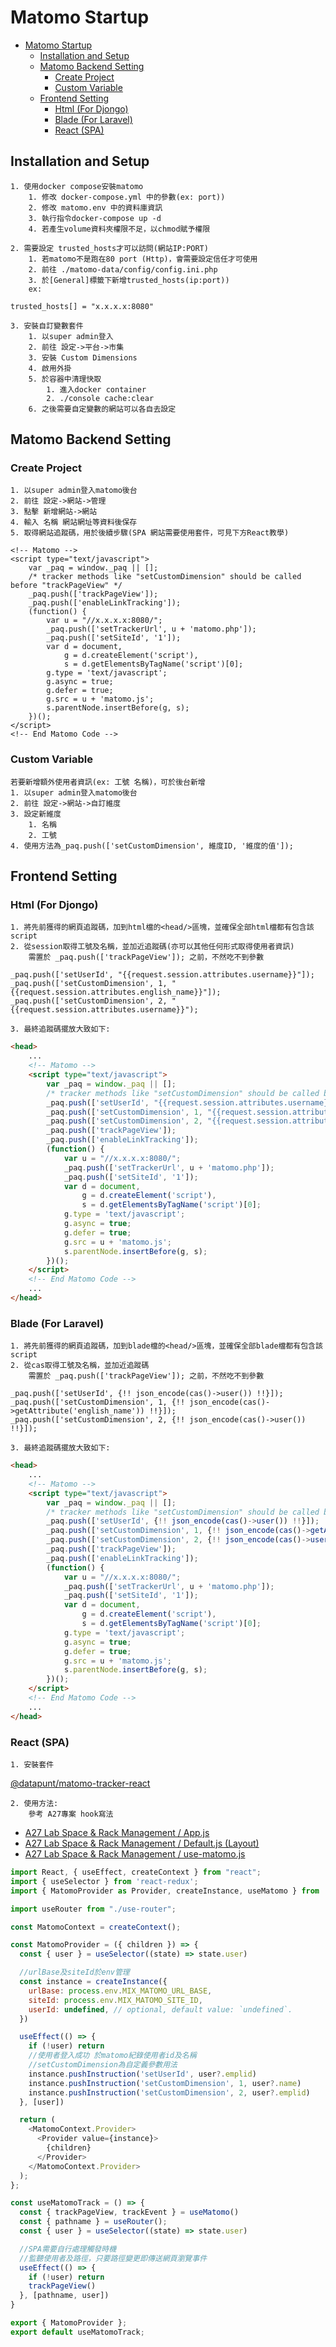 # Matomo Startup

- [Matomo Startup](#matomo-startup)
  - [Installation and Setup](#installation-and-setup)
  - [Matomo Backend Setting](#matomo-backend-setting)
    - [Create Project](#create-project)
    - [Custom Variable](#custom-variable)
  - [Frontend Setting](#frontend-setting)
    - [Html (For Djongo)](#html-for-djongo)
    - [Blade (For Laravel)](#blade-for-laravel)
    - [React (SPA)](#react-spa)

## Installation and Setup
    1. 使用docker compose安裝matomo
        1. 修改 docker-compose.yml 中的參數(ex: port))
        2. 修改 matomo.env 中的資料庫資訊
        3. 執行指令docker-compose up -d
        4. 若產生volume資料夾權限不足，以chmod賦予權限

    2. 需要設定 trusted_hosts才可以訪問(網站IP:PORT)
        1. 若matomo不是跑在80 port (Http)，會需要設定信任才可使用
        2. 前往 ./matomo-data/config/config.ini.php
        3. 於[General]標籤下新增trusted_hosts(ip:port))
        ex:

```
trusted_hosts[] = "x.x.x.x:8080"
```

    3. 安裝自訂變數套件
        1. 以super admin登入
        2. 前往 設定->平台->市集
        3. 安裝 Custom Dimensions
        4. 啟用外掛
        5. 於容器中清理快取
            1. 進入docker container
            2. ./console cache:clear
        6. 之後需要自定變數的網站可以各自去設定

## Matomo Backend Setting
### Create Project
    1. 以super admin登入matomo後台
    2. 前往 設定->網站->管理
    3. 點擊 新增網站->網站
    4. 輸入 名稱 網站網址等資料後保存
    5. 取得網站追蹤碼，用於後續步驟(SPA 網站需要使用套件，可見下方React教學)

```script
<!-- Matomo -->
<script type="text/javascript">
    var _paq = window._paq || [];
    /* tracker methods like "setCustomDimension" should be called before "trackPageView" */
    _paq.push(['trackPageView']);
    _paq.push(['enableLinkTracking']);
    (function() {
        var u = "//x.x.x.x:8080/";
        _paq.push(['setTrackerUrl', u + 'matomo.php']);
        _paq.push(['setSiteId', '1']);
        var d = document,
            g = d.createElement('script'),
            s = d.getElementsByTagName('script')[0];
        g.type = 'text/javascript';
        g.async = true;
        g.defer = true;
        g.src = u + 'matomo.js';
        s.parentNode.insertBefore(g, s);
    })();
</script>
<!-- End Matomo Code -->
```
    
### Custom Variable
    若要新增額外使用者資訊(ex: 工號 名稱)，可於後台新增
    1. 以super admin登入matomo後台
    2. 前往 設定->網站->自訂維度
    3. 設定新維度
        1. 名稱
        2. 工號
    4. 使用方法為_paq.push(['setCustomDimension', 維度ID, '維度的值']);

## Frontend Setting
### Html (For Djongo)
    1. 將先前獲得的網頁追蹤碼，加到html檔的<head/>區塊，並確保全部html檔都有包含該script
    2. 從session取得工號及名稱，並加近追蹤碼(亦可以其他任何形式取得使用者資訊)
        需置於 _paq.push(['trackPageView']); 之前，不然吃不到參數

```script
_paq.push(['setUserId', "{{request.session.attributes.username}}"]);
_paq.push(['setCustomDimension', 1, "{{request.session.attributes.english_name}}"]);
_paq.push(['setCustomDimension', 2, "{{request.session.attributes.username}}");
```

    3. 最終追蹤碼擺放大致如下:

```html
<head>
    ...
    <!-- Matomo -->
    <script type="text/javascript">
        var _paq = window._paq || [];
        /* tracker methods like "setCustomDimension" should be called before "trackPageView" */
        _paq.push(['setUserId', "{{request.session.attributes.username}}"]);
        _paq.push(['setCustomDimension', 1, "{{request.session.attributes.english_name}}"]);
        _paq.push(['setCustomDimension', 2, "{{request.session.attributes.username}}");
        _paq.push(['trackPageView']);
        _paq.push(['enableLinkTracking']);
        (function() {
            var u = "//x.x.x.x:8080/";
            _paq.push(['setTrackerUrl', u + 'matomo.php']);
            _paq.push(['setSiteId', '1']);
            var d = document,
                g = d.createElement('script'),
                s = d.getElementsByTagName('script')[0];
            g.type = 'text/javascript';
            g.async = true;
            g.defer = true;
            g.src = u + 'matomo.js';
            s.parentNode.insertBefore(g, s);
        })();
    </script>
    <!-- End Matomo Code -->
    ...
</head>
```

### Blade (For Laravel)
    1. 將先前獲得的網頁追蹤碼，加到blade檔的<head/>區塊，並確保全部blade檔都有包含該script
    2. 從cas取得工號及名稱，並加近追蹤碼
        需置於 _paq.push(['trackPageView']); 之前，不然吃不到參數

```script
_paq.push(['setUserId', {!! json_encode(cas()->user()) !!}]);
_paq.push(['setCustomDimension', 1, {!! json_encode(cas()->getAttribute('english_name')) !!}]);
_paq.push(['setCustomDimension', 2, {!! json_encode(cas()->user()) !!}]);
```

    3. 最終追蹤碼擺放大致如下:

```html
<head>
    ...
    <!-- Matomo -->
    <script type="text/javascript">
        var _paq = window._paq || [];
        /* tracker methods like "setCustomDimension" should be called before "trackPageView" */
        _paq.push(['setUserId', {!! json_encode(cas()->user()) !!}]);
        _paq.push(['setCustomDimension', 1, {!! json_encode(cas()->getAttribute('english_name')) !!}]);
        _paq.push(['setCustomDimension', 2, {!! json_encode(cas()->user()) !!}]);
        _paq.push(['trackPageView']);
        _paq.push(['enableLinkTracking']);
        (function() {
            var u = "//x.x.x.x:8080/";
            _paq.push(['setTrackerUrl', u + 'matomo.php']);
            _paq.push(['setSiteId', '1']);
            var d = document,
                g = d.createElement('script'),
                s = d.getElementsByTagName('script')[0];
            g.type = 'text/javascript';
            g.async = true;
            g.defer = true;
            g.src = u + 'matomo.js';
            s.parentNode.insertBefore(g, s);
        })();
    </script>
    <!-- End Matomo Code -->
    ...
</head>
```

### React (SPA)
    1. 安裝套件 
    
[@datapunt/matomo-tracker-react](https://www.npmjs.com/package/@datapunt/matomo-tracker-react/)

    2. 使用方法:
        參考 A27專案 hook寫法

- [A27 Lab Space & Rack Management / App.js](http://10.32.36.106:10080/TQMS/a27_lab_space_and_rack_management/a27_management/-/blob/master/resources/js/src/App.js)
- [A27 Lab Space & Rack Management / Default.js (Layout)](http://10.32.36.106:10080/TQMS/a27_lab_space_and_rack_management/a27_management/-/blob/master/resources/js/src/components/layouts/Default.js)
- [A27 Lab Space & Rack Management / use-matomo.js](http://10.32.36.106:10080/TQMS/a27_lab_space_and_rack_management/a27_management/-/blob/master/resources/js/src/hooks/use-matomo.js)


``` javascript
import React, { useEffect, createContext } from "react";
import { useSelector } from 'react-redux';
import { MatomoProvider as Provider, createInstance, useMatomo } from '@datapunt/matomo-tracker-react'

import useRouter from "./use-router";

const MatomoContext = createContext();

const MatomoProvider = ({ children }) => {
  const { user } = useSelector((state) => state.user)

  //urlBase及siteId於env管理
  const instance = createInstance({
    urlBase: process.env.MIX_MATOMO_URL_BASE,
    siteId: process.env.MIX_MATOMO_SITE_ID,
    userId: undefined, // optional, default value: `undefined`.
  })

  useEffect(() => {
    if (!user) return
    //使用者登入成功 於matomo紀錄使用者id及名稱
    //setCustomDimension為自定義參數用法
    instance.pushInstruction('setUserId', user?.emplid)
    instance.pushInstruction('setCustomDimension', 1, user?.name)
    instance.pushInstruction('setCustomDimension', 2, user?.emplid)
  }, [user])

  return (
    <MatomoContext.Provider>
      <Provider value={instance}>
        {children}
      </Provider>
    </MatomoContext.Provider>
  );
};

const useMatomoTrack = () => {
  const { trackPageView, trackEvent } = useMatomo()
  const { pathname } = useRouter();
  const { user } = useSelector((state) => state.user)

  //SPA需要自行處理觸發時機
  //監聽使用者及路徑，只要路徑變更即傳送網頁瀏覽事件
  useEffect(() => {
    if (!user) return
    trackPageView()
  }, [pathname, user])
}

export { MatomoProvider };
export default useMatomoTrack;
```